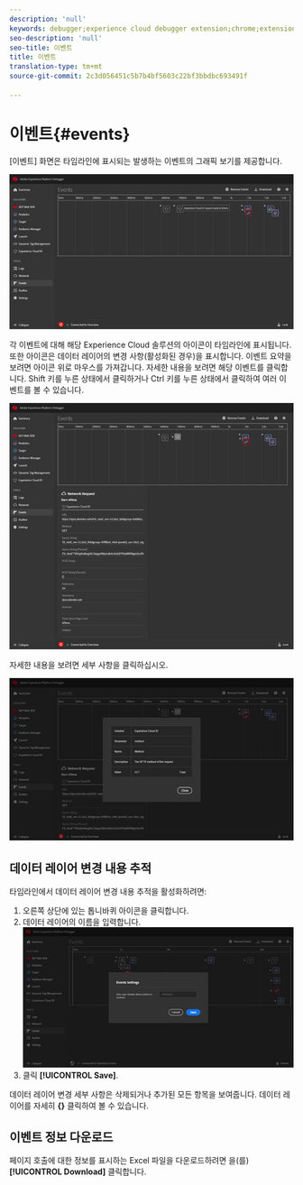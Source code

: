 ```yaml
---
description: 'null'
keywords: debugger;experience cloud debugger extension;chrome;extension;events;dtm;target
seo-description: 'null'
seo-title: 이벤트
title: 이벤트
translation-type: tm+mt
source-git-commit: 2c3d056451c5b7b4bf5603c22bf3bbdbc693491f

---
```



# 이벤트{#events}

[이벤트] 화면은 타임라인에 표시되는 발생하는 이벤트의 그래픽 보기를 제공합니다.

![](assets/events.jpg)

각 이벤트에 대해 해당 Experience Cloud 솔루션의 아이콘이 타임라인에 표시됩니다. 또한 아이콘은 데이터 레이어의 변경 사항(활성화된 경우)을 표시합니다. 이벤트 요약을 보려면 아이콘 위로 마우스를 가져갑니다. 자세한 내용을 보려면 해당 이벤트를 클릭합니다. Shift 키를 누른 상태에서 클릭하거나 Ctrl 키를 누른 상태에서 클릭하여 여러 이벤트를 볼 수 있습니다.

![](assets/events-details.jpg)

자세한 내용을 보려면 세부 사항을 클릭하십시오.

![](assets/events-details-more.jpg)

## 데이터 레이어 변경 내용 추적

타임라인에서 데이터 레이어 변경 내용 추적을 활성화하려면:

1. 오른쪽 상단에 있는 톱니바퀴 아이콘을 클릭합니다.
1. 데이터 레이어의 이름을 입력합니다.
   ![](assets/event-datalayer.jpg)
1. 클릭 **[!UICONTROL Save]**.

데이터 레이어 변경 세부 사항은 삭제되거나 추가된 모든 항목을 보여줍니다. 데이터 레이어를 자세히 **{}** 클릭하여 볼 수 있습니다.

## 이벤트 정보 다운로드

페이지 호출에 대한 정보를 표시하는 Excel 파일을 다운로드하려면 을(를) **[!UICONTROL Download]** 클릭합니다.